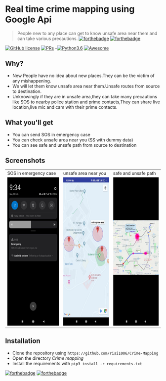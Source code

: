 # Real time crime mapping using Google Api
> People new to any place can get to know unsafe area near them and can take various precautions.
[![forthebadge](https://forthebadge.com/images/badges/built-for-android.svg)](https://forthebadge.com)
[![forthebadge](https://forthebadge.com/images/badges/made-with-java.svg)](https://forthebadge.com)

[![GitHub license](https://img.shields.io/badge/license-MIT-brightgreen?logo=github)](https://github.com/risi1006/Crime-Mapping/blob/master/LICENSE)
[![PRs](https://img.shields.io/badge/PRs-Welcome-informational)](https://github.com/risi1006/Crime-Mapping)
-[![Python3.6](https://img.shields.io/badge/python-3.6-success?logo=python)](https://www.python.org/downloads/release/python-360/)
[![Awesome](https://cdn.rawgit.com/sindresorhus/awesome/d7305f38d29fed78fa85652e3a63e154dd8e8829/media/badge.svg)](https://github.com/risi1006/Crime-Mapping)  

## Why?
- New People have no idea about new places.They can be the victim of any mishappening.
- We will let them know unsafe area near them.Unsafe routes from source to destination.
- Unknowingly if they are in unsafe area,they can take many precautions like SOS to nearby police station and prime contacts,They can share live location,live mic and cam with their prime contacts.

## What you'll get
- You can send SOS in emergency case 
- You can check unsafe area near you (SS with dummy data) 
- You can see safe and unsafe path from source to destination 
## Screenshots
<table>
  <tr>
    <td>SOS in emergency case</td>
     <td>unsafe area near you</td>
     <td>safe and unsafe path</td>
  </tr>
  <tr>
    <td><img src="/screenshot/ss1.jpg" alt="Yahan ek SOS ka picture aata hai, but tumhara net slow hai" width=350 height=480></td>
    <td><img src="/screenshot/ss2.jpg" alt="Yahan ek marked map aata, but tumhara net slow hai" width=350 height=480></td>
    <td><img src="/screenshot/ss3.jpg" alt="Yahan ek aur marked map aata, but tumhara net slow hai" width=350 height=480></td>
  </tr>
 </table>

## Installation
- Clone the repository using ```https://github.com/risi1006/Crime-Mapping```
- Open the directory *Crime mapping*
- Install the requirements with ```pip3 install -r requirements.txt```

[![forthebadge](https://forthebadge.com/images/badges/makes-people-smile.svg)](https://forthebadge.com)
[![forthebadge](https://forthebadge.com/images/badges/no-ragrets.svg)](https://forthebadge.com)
